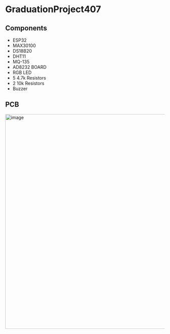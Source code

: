 # GraduationProject407

## Components
- ESP32
- MAX30100
- DS18B20
- DHT11
- MQ-135
- AD8232 BOARD
- RGB LED
- 5 4.7k Resistors
- 2 10k Resistors
- Buzzer

## PCB
<img width="756" height="678" alt="image" src="https://github.com/user-attachments/assets/155a1901-7460-4e12-b28a-2a66d371ee9a" />
